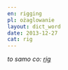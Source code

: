 ```yaml
---
en: rigging
pl: ożaglowanie
layout: dict_word
date: 2013-12-27
cat: rig
---
```


*to samo co: [rig](/dict/r/rig/)*